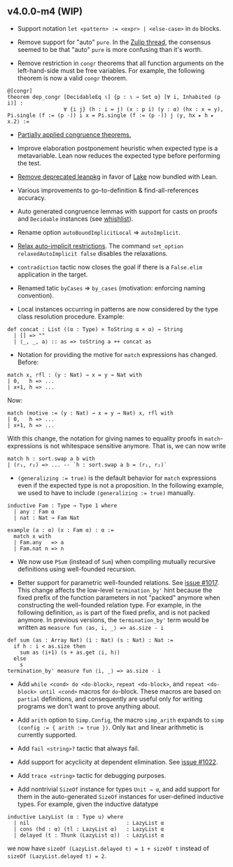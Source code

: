 v4.0.0-m4 (WIP)
---------

* Support notation `let <pattern> := <expr> | <else-case>` in `do` blocks.

* Remove support for "auto" `pure`. In the [Zulip thread](https://leanprover.zulipchat.com/#narrow/stream/270676-lean4/topic/for.2C.20unexpected.20need.20for.20type.20ascription/near/269083574), the consensus seemed to be that "auto" `pure` is more confusing than it's worth.

* Remove restriction in `congr` theorems that all function arguments on the left-hand-side must be free variables. For example, the following theorem is now a valid `congr` theorem.
```lean
@[congr]
theorem dep_congr [DecidableEq ι] {p : ι → Set α} [∀ i, Inhabited (p i)] :
                  ∀ {i j} (h : i = j) (x : p i) (y : α) (hx : x = y), Pi.single (f := (p ·)) i x = Pi.single (f := (p ·)) j ⟨y, hx ▸ h ▸ x.2⟩ :=
```

* [Partially applied congruence theorems.](https://github.com/leanprover/lean4/issues/988)

* Improve elaboration postponement heuristic when expected type is a metavariable. Lean now reduces the expected type before performing the test.

* [Remove deprecated leanpkg](https://github.com/leanprover/lean4/pull/985) in favor of [Lake](https://github.com/leanprover/lake) now bundled with Lean.

* Various improvements to go-to-definition & find-all-references accuracy.

* Auto generated congruence lemmas with support for casts on proofs and `Decidable` instances (see [whishlist](https://github.com/leanprover/lean4/issues/988)).

* Rename option `autoBoundImplicitLocal` => `autoImplicit`.

* [Relax auto-implicit restrictions](https://github.com/leanprover/lean4/pull/1011). The command `set_option relaxedAutoImplicit false` disables the relaxations.

* `contradiction` tactic now closes the goal if there is a `False.elim` application in the target.

* Renamed tatic `byCases` => `by_cases` (motivation: enforcing naming convention).

* Local instances occurring in patterns are now considered by the type class resolution procedure. Example:
```lean
def concat : List ((α : Type) × ToString α × α) → String
  | [] => ""
  | ⟨_, _, a⟩ :: as => toString a ++ concat as
```

* Notation for providing the motive for `match` expressions has changed.
Before:
```lean
match x, rfl : (y : Nat) → x = y → Nat with
| 0,   h => ...
| x+1, h => ...
```
Now:
```lean
match (motive := (y : Nat) → x = y → Nat) x, rfl with
| 0,   h => ...
| x+1, h => ...
```
With this change, the notation for giving names to equality proofs in `match`-expressions is not whitespace sensitive anymore. That is,
we can now write
```lean
match h : sort.swap a b with
| (r₁, r₂) => ... -- `h : sort.swap a b = (r₁, r₂)`
```

* `(generalizing := true)` is the default behavior for `match` expressions even if the expected type is not a proposition. In the following example, we used to have to include `(generalizing := true)` manually.
```lean
inductive Fam : Type → Type 1 where
  | any : Fam α
  | nat : Nat → Fam Nat

example (a : α) (x : Fam α) : α :=
  match x with
  | Fam.any   => a
  | Fam.nat n => n
```

* We now use `PSum` (instead of `Sum`) when compiling mutually recursive definitions using well-founded recursion.

* Better support for parametric well-founded relations. See [issue #1017](https://github.com/leanprover/lean4/issues/1017). This change affects the low-level `termination_by'` hint because the fixed prefix of the function parameters in not "packed" anymore when constructing the well-founded relation type. For example, in the following definition, `as` is part of the fixed prefix, and is not packed anymore. In previous versions, the `termination_by'` term would be written as `measure fun ⟨as, i, _⟩ => as.size - i`
```lean
def sum (as : Array Nat) (i : Nat) (s : Nat) : Nat :=
  if h : i < as.size then
    sum as (i+1) (s + as.get ⟨i, h⟩)
  else
    s
termination_by' measure fun ⟨i, _⟩ => as.size - i
```

* Add `while <cond> do <do-block>`, `repeat <do-block>`, and `repeat <do-block> until <cond>` macros for `do`-block. These macros are based on `partial` definitions, and consequently are useful only for writing programs we don't want to prove anything about.

* Add `arith` option to `Simp.Config`, the macro `simp_arith` expands to `simp (config := { arith := true })`. Only `Nat` and linear arithmetic is currently supported.

* Add `fail <string>?` tactic that always fail.

* Add support for acyclicity at dependent elimination. See [issue #1022](https://github.com/leanprover/lean4/issues/1022).

* Add `trace <string>` tactic for debugging purposes.

* Add nontrivial `SizeOf` instance for types `Unit → α`, and add support for them in the auto-generated `SizeOf` instances for user-defined inductive types. For example, given the inductive datatype
```lean
inductive LazyList (α : Type u) where
  | nil                               : LazyList α
  | cons (hd : α) (tl : LazyList α)   : LazyList α
  | delayed (t : Thunk (LazyList α))  : LazyList α
```
we now have `sizeOf (LazyList.delayed t) = 1 + sizeOf t` instead of `sizeOf (LazyList.delayed t) = 2`.
